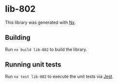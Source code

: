 # lib-802

This library was generated with [Nx](https://nx.dev).

## Building

Run `nx build lib-802` to build the library.

## Running unit tests

Run `nx test lib-802` to execute the unit tests via [Jest](https://jestjs.io).
